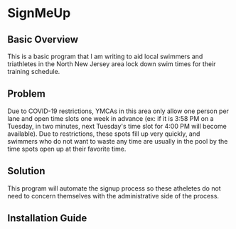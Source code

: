 # SignMeUp
## Basic Overview
This is a basic program that I am writing to aid local swimmers and triathletes in the North New Jersey area lock down swim times for their training schedule. 
## Problem  
Due to COVID-19 restrictions, YMCAs in this area only allow one person per lane and open time slots one week in advance (ex: if it is 3:58 PM on a Tuesday, in two minutes, next Tuesday's time slot for 4:00 PM will become available). Due to restrictions, these spots fill up very quickly, and swimmers who do not want to waste any time are usually in the pool by the time spots open up at their favorite time. 
## Solution
This program will automate the signup process so these atheletes do not need to concern themselves with the administrative side of the process. 
## Installation Guide
